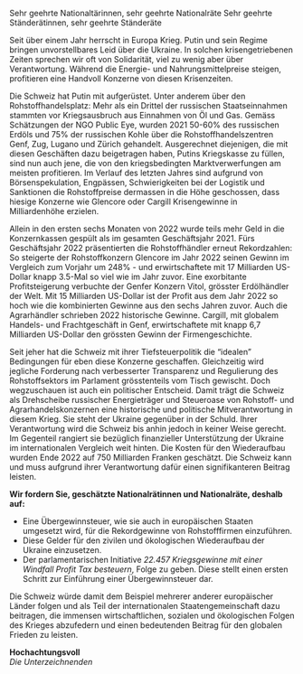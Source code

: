 <span class="text-xl font-bold">Sehr geehrte Nationaltärinnen, sehr geehrte Nationalräte</span>
<span class="text-xl font-bold">Sehr geehrte Ständerätinnen, sehr geehrte Ständeräte</span>

Seit über einem Jahr herrscht in Europa Krieg. Putin und sein Regime bringen unvorstellbares Leid über die Ukraine. In solchen krisengetriebenen Zeiten sprechen wir oft von Solidarität, viel zu wenig aber über Verantwortung. Während die Energie- und Nahrungsmittelpreise steigen, profitieren eine Handvoll Konzerne von diesen Krisenzeiten.

Die Schweiz hat Putin mit aufgerüstet. Unter anderem über den Rohstoffhandelsplatz: Mehr als ein Drittel der russischen Staatseinnahmen stammten vor Kriegsausbruch aus Einnahmen von Öl und Gas. Gemäss Schätzungen der NGO Public Eye, wurden 2021 50-60% des russischen Erdöls und 75% der russischen Kohle über die Rohstoffhandelszentren Genf, Zug, Lugano und Zürich gehandelt. Ausgerechnet diejenigen, die mit diesen Geschäften dazu beigetragen haben, Putins Kriegskasse zu füllen, sind nun auch jene, die von den kriegsbedingten Marktverwerfungen am meisten profitieren. Im Verlauf des letzten Jahres sind aufgrund von Börsenspekulation, Engpässen, Schwierigkeiten bei der Logistik und Sanktionen die Rohstoffpreise dermassen in die Höhe geschossen, dass hiesige Konzerne wie Glencore oder Cargill Krisengewinne in Milliardenhöhe erzielen.

Allein in den ersten sechs Monaten von 2022 wurde teils mehr Geld in die Konzernkassen gespült als im gesamten Geschäftsjahr 2021. Fürs Geschäftsjahr 2022 präsentierten die Rohstoffhändler erneut Rekordzahlen: So steigerte der Rohstoffkonzern Glencore im Jahr 2022 seinen Gewinn im Vergleich zum Vorjahr um 248% - und erwirtschaftete mit 17 Milliarden US-Dollar knapp 3.5-Mal so viel wie im Jahr zuvor. Eine exorbitante Profitsteigerung verbuchte der Genfer Konzern Vitol, grösster Erdölhändler der Welt. Mit 15 Milliarden US-Dollar ist der Profit aus dem Jahr 2022 so hoch wie die kombinierten Gewinne aus den sechs Jahren zuvor. Auch die Agrarhändler schrieben 2022 historische Gewinne. Cargill, mit globalem Handels- und Frachtgeschäft in Genf, erwirtschaftete mit knapp 6,7 Milliarden US-Dollar den grössten Gewinn der Firmengeschichte.

Seit jeher hat die Schweiz mit ihrer Tiefsteuerpolitik die “idealen” Bedingungen für eben diese Konzerne geschaffen. Gleichzeitig wird jegliche Forderung nach verbesserter Transparenz und Regulierung des Rohstoffsektors im Parlament grösstenteils vom Tisch gewischt. Doch wegzuschauen ist auch ein politischer Entscheid. Damit trägt die Schweiz als Drehscheibe russischer Energieträger und Steueroase von Rohstoff- und Agrarhandelskonzernen eine historische und politische Mitverantwortung in diesem Krieg. Sie steht der Ukraine gegenüber in der Schuld. Ihrer Verantwortung wird die Schweiz bis anhin jedoch in keiner Weise gerecht. Im Gegenteil rangiert sie bezüglich finanzieller Unterstützung der Ukraine im internationalen Vergleich weit hinten. Die Kosten für den Wiederaufbau wurden Ende 2022 auf 750 Milliarden Franken geschätzt. Die Schweiz kann und muss aufgrund ihrer Verantwortung dafür einen signifikanteren Beitrag leisten.

**Wir fordern Sie, geschätzte Nationalrätinnen und Nationalräte, deshalb auf:**

- Eine Übergewinnsteuer, wie sie auch in europäischen Staaten umgesetzt wird, für die Rekordgewinne von Rohstofffirmen einzuführen.
- Diese Gelder für den zivilen und ökologischen Wiederaufbau der Ukraine einzusetzen.
- Der parlamentarischen Initiative *22.457 Kriegsgewinne mit einer Windfall Profit Tax besteuern*, Folge zu geben. Diese stellt einen ersten Schritt zur Einführung einer Übergewinnsteuer dar.


Die Schweiz würde damit dem Beispiel mehrerer anderer europäischer Länder folgen und als Teil der internationalen Staatengemeinschaft dazu beitragen, die immensen wirtschaftlichen, sozialen und ökologischen Folgen des Krieges abzufedern und einen bedeutenden Beitrag für den globalen Frieden zu leisten.


**Hochachtungsvoll**<br>*Die Unterzeichnenden*
